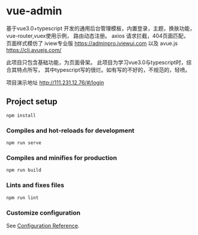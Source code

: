 # vue-admin
基于vue3.0+typescript 开发的通用后台管理模板，内置登录，主题，换肤功能，vue-router,vuex使用示例， 路由动态注册。
axios 请求拦截，404页面匹配，
页面样式模仿了 iview专业版 https://adminpro.iviewui.com
以及 avue.js https://cli.avuejs.com/

此项目只包含基础功能，为页面骨架。 
此项目为学习vue3.0与typescript时，综合其特点所写， 其中typescript写的很烂。如有写的不好的，不规范的，轻喷。

项目演示地址 http://111.231.12.76/#/login
## Project setup
```
npm install
```

### Compiles and hot-reloads for development
```
npm run serve
```

### Compiles and minifies for production
```
npm run build
```

### Lints and fixes files
```
npm run lint
```

### Customize configuration
See [Configuration Reference](https://cli.vuejs.org/config/).
